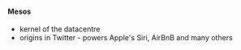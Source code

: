 #### Mesos

 * kernel of the datacentre
 * origins in Twitter - powers Apple's Siri, AirBnB and many others
 